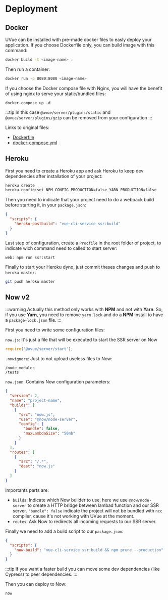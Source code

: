 # Deployment

## Docker

UVue can be installed with pre-made docker files to easly deploy your application.
If you choose Dockerfile only, you can build image with this command:

```bash
docker build -t <image-name> .
```

Then run a container:

```bash
docker run -p 8080:8080 <image-name>
```

If you choose the Docker compose file with Nginx, you will have the benefit of
using nginx to serve your static/bundled files:

```
docker-compose up -d
```

:::tip
In this case `@uvue/server/plugins/static` and `@uvue/server/plugins/gzip` can
be removed from your configuration
:::

Links to original files:

- [Dockerfile](https://github.com/universal-vue/uvue/blob/master/packages/%40uvue/vue-cli-plugin-ssr/generator/templates/docker/Dockerfile)
- [docker-compose.yml](https://github.com/universal-vue/uvue/blob/master/packages/%40uvue/vue-cli-plugin-ssr/generator/templates/docker-nginx/docker-compose.yml)

## Heroku

First you need to create a Heroku app and ask Heroku to keep dev dependencies after installation
of your project:

```bash
heroku create
heroku config:set NPM_CONFIG_PRODUCTION=false YARN_PRODUCTION=false
```

Then you need to indicate that your project need to do a webpack build before starting it,
in your `package.json`:

```json
{
  "scripts": {
    "heroku-postbuild": "vue-cli-service ssr:build"
  }
}
```

Last step of configuration, create a `Procfile` in the root folder of project, to indicate
wich command need to called to start server:

```
web: npm run ssr:start
```

Finally to start your Heroku dyno, just commit theses changes and push to `heroku master`:

```bash
git push heroku master
```

## Now v2

:::warning
Actually this method only works with **NPM** and not with **Yarn**. So, if you use **Yarn**,
you need to remove `yarn.lock` and do a **NPM** install to have a `package-lock.json` file.
:::

First you need to write some configuration files:

`now.js`: It's just a file that will be executed to start the SSR server on Now

```js
require('@uvue/server/start');
```

`.nowignore`: Just to not upload useless files to Now:

```
/node_modules
/tests
```

`now.json`: Contains Now configuration parameters:

```json
{
  "version": 2,
  "name": "project-name",
  "builds": [
    {
      "src": "now.js",
      "use": "@now/node-server",
      "config": {
        "bundle": false,
        "maxLambdaSize": "50mb"
      }
    }
  ],
  "routes": [
    {
      "src": "/.*",
      "dest": "now.js"
    }
  ]
}
```

Importants parts are:

- `builds`: Indicate which Now builder to use, here we use `@now/node-server` to create a
  HTTP bridge between lambad function and our SSR server. `"bundle": false` indicate the project will not
  be bundled with `ncc` compiler, cause it's not working with UVue at the moment.
- `routes`: Ask Now to redirects all incoming requests to our SSR server.

Finally we need to add a build script to our `package.json`:

```json
{
  "scripts": {
    "now-build": "vue-cli-service ssr:build && npm prune --production"
  }
}
```

:::tip
If you want a faster build you can move some dev dependencies (like Cypress) to peer dependencies.
:::

Then you can deploy to Now:

```bash
now
```
